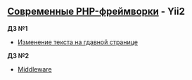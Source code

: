 ## [Современные PHP-фреймворки](#) - Yii2
**ДЗ №1** 
* [Изменение текста на гдавной странице](https://github.com/skiphog/profit-yii2/blob/master/views/site/index.php)

**ДЗ №2**
* [Middleware](#)

